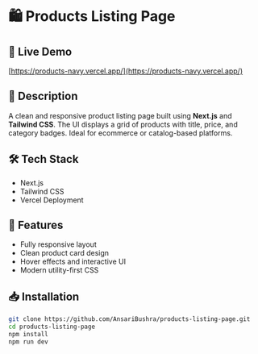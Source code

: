
# 🛍️ Products Listing Page

## 🚀 Live Demo
[https://products-navy.vercel.app/](https://products-navy.vercel.app/)

## 📌 Description
A clean and responsive product listing page built using **Next.js** and **Tailwind CSS**. The UI displays a grid of products with title, price, and category badges. Ideal for ecommerce or catalog-based platforms.

## 🛠 Tech Stack
- Next.js
- Tailwind CSS
- Vercel Deployment

## 📸 Features
- Fully responsive layout
- Clean product card design
- Hover effects and interactive UI
- Modern utility-first CSS

## 📥 Installation
```bash
git clone https://github.com/AnsariBushra/products-listing-page.git
cd products-listing-page
npm install
npm run dev
